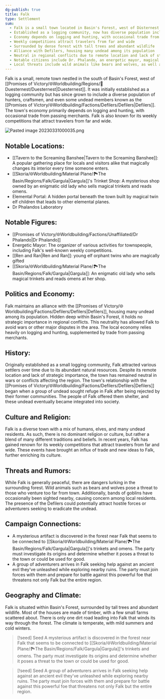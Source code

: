 ```yaml
---
dg-publish: true
title: Falk
type: Settlement
sum:
  - Falk is a small town located in Basin's Forest, west of Düsternest
  - Established as a logging community, now has diverse population including hunters, craftsmen, and undead members called Defilers 
  - Economy depends on logging and hunting, with occasional trade from passing merchants
  - Weekly competitions attract travelers from far and wide
  - Surrounded by dense forest with tall trees and abundant wildlife 
  - Alliance with Defilers, housing many undead among its population
  - Neutral in regional conflicts due to remote location and lack of strategic importance 
  - Notable citizens include Dr. Phalando, an energetic mayor, magical twin elf children, and Gargula (old lady who sells magical trinkets)
  - Local threats include wild animals like bears and wolves, as well as occasional goblin sightings
---
```


Falk is a small, remote town nestled in the south of Basin's Forest, west of [[Promises of Victory/🌐Worldbuilding/Regions/🏰Duesternest/Duesternest\|Duesternest]]. It was initially established as a logging community but has since grown to include a diverse population of hunters, craftsmen, and even some undead members known as the [[Promises of Victory/🌐Worldbuilding/Factions/Defilers/Defilers\|Defilers]]. The town's economy primarily depends on logging and hunting, with occasional trade from passing merchants. Falk is also known for its weekly competitions that attract travelers from far and wide.

![Pasted image 20230331000035.png](/img/user/resources/Pictures/Pasted%20image%2020230331000035.png)
## Notable Locations:
- [[Tavern to the Screaming Banshee\|Tavern to the Screaming Banshee]]: A popular gathering place for locals and visitors alike that magically changes its interior every time someone enters.
- [[Skoria/🌐Worldbuilding/Material Plane/🏞️The Basin/Regions/Falk/Gargula\|Gargula]]'s Trinket Shop: A mysterious shop owned by an enigmatic old lady who sells magical trinkets and reads omens.
- Elemental Portal: A hidden portal beneath the town built by magical twin elf children that leads to other elemental planes.
- Dr Phalandos Laboratory

## Notable Figures:
- [[Promises of Victory/🌐Worldbuilding/Factions/Unaffiliated/Dr Phalando\|Dr Phalando]]
- Energetic Mayor: The organizer of various activities for townspeople, including Falk's well-known weekly competitions.
- [[Ren and Ran\|Ren and Ran]]: young elf orphant twins who are magically gifted
- [[Skoria/🌐Worldbuilding/Material Plane/🏞️The Basin/Regions/Falk/Gargula\|Gargula]]: An enigmatic old lady who sells magical trinkets and reads omens at her shop.

## Politics and Economy:
Falk maintains an alliance with the [[Promises of Victory/🌐Worldbuilding/Factions/Defilers/Defilers\|Defilers]], housing many undead among its population. Hidden deep within Basin's Forest, it holds no strategic importance in regional conflicts. This neutrality has allowed Falk to avoid wars or other major disputes in the area. The local economy relies heavily on logging and hunting, supplemented by trade from passing merchants.

## History:
Originally established as a small logging community, Falk attracted various settlers over time due to its abundant natural resources. Despite its remote location and lack of strategic importance, the town has remained neutral in wars or conflicts affecting the region. The town's relationship with the [[Promises of Victory/🌐Worldbuilding/Factions/Defilers/Defilers\|Defilers]] began when a group of undead sought refuge in Falk after being rejected by their former communities. The people of Falk offered them shelter, and these undead eventually became integrated into society.

## Culture and Religion:
Falk is a diverse town with a mix of humans, elves, and many undead residents. As such, there is no dominant religion or culture, but rather a blend of many different traditions and beliefs. In recent years, Falk has gained renown for its weekly competitions that attract travelers from far and wide. These events have brought an influx of trade and new ideas to Falk, further enriching its culture.

## Threats and Rumors:
While Falk is generally peaceful, there are dangers lurking in the surrounding forest. Wild animals such as bears and wolves pose a threat to those who venture too far from town. Additionally, bands of goblins have occasionally been sighted nearby, causing concern among local residents. The presence of the Defilers could potentially attract hostile forces or adventurers seeking to eradicate the undead.

## Campaign Connections:
- A mysterious artifact is discovered in the forest near Falk that seems to be connected to [[Skoria/🌐Worldbuilding/Material Plane/🏞️The Basin/Regions/Falk/Gargula\|Gargula]]'s trinkets and omens. The party must investigate its origins and determine whether it poses a threat to the town or could be used for good.
- A group of adventurers arrives in Falk seeking help against an ancient evil they've unleashed while exploring nearby ruins. The party must join forces with them and prepare for battle against this powerful foe that threatens not only Falk but the entire region.

## Geography and Climate:
Falk is situated within Basin's Forest, surrounded by tall trees and abundant wildlife. Most of the houses are made of timber, with a few small farms scattered about. There is only one dirt road leading into Falk that winds its way through the forest. The climate is temperate, with mild summers and cold winters.

> [!seed] Seed
> A mysterious artifact is discovered in the forest near Falk that seems to be connected to [[Skoria/🌐Worldbuilding/Material Plane/🏞️The Basin/Regions/Falk/Gargula\|Gargula]]'s trinkets and omens. The party must investigate its origins and determine whether it poses a threat to the town or could be used for good.

> [!seed] Seed
> A group of adventurers arrives in Falk seeking help against an ancient evil they've unleashed while exploring nearby ruins. The party must join forces with them and prepare for battle against this powerful foe that threatens not only Falk but the entire region.